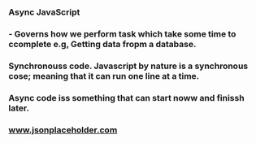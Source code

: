### Async JavaScript

### - Governs how we perform task which take some time to ccomplete e.g, Getting data fropm a database.

### Synchronouss code. Javascript by nature is a synchronous cose; meaning that it can run one line at a time. 

### Async code iss something that can start noww and finissh later.

### www.jsonplaceholder.com
